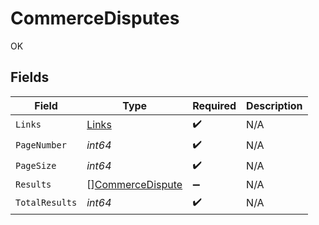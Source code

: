 # CommerceDisputes

OK


## Fields

| Field                                                       | Type                                                        | Required                                                    | Description                                                 |
| ----------------------------------------------------------- | ----------------------------------------------------------- | ----------------------------------------------------------- | ----------------------------------------------------------- |
| `Links`                                                     | [Links](../../models/shared/links.md)                       | :heavy_check_mark:                                          | N/A                                                         |
| `PageNumber`                                                | *int64*                                                     | :heavy_check_mark:                                          | N/A                                                         |
| `PageSize`                                                  | *int64*                                                     | :heavy_check_mark:                                          | N/A                                                         |
| `Results`                                                   | [][CommerceDispute](../../models/shared/commercedispute.md) | :heavy_minus_sign:                                          | N/A                                                         |
| `TotalResults`                                              | *int64*                                                     | :heavy_check_mark:                                          | N/A                                                         |